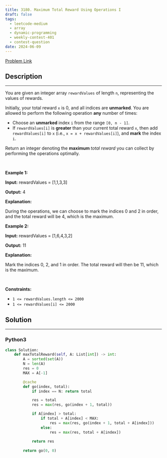 ```yaml
---
title: 3180. Maximum Total Reward Using Operations I
draft: false
tags: 
  - leetcode-medium
  - array
  - dynamic-programming
  - weekly-contest-401
  - contest-question
date: 2024-06-09
---
```


[Problem Link](https://leetcode.com/problems/maximum-total-reward-using-operations-i/)

## Description

---
<p>You are given an integer array <code>rewardValues</code> of length <code>n</code>, representing the values of rewards.</p>

<p>Initially, your total reward <code>x</code> is 0, and all indices are <strong>unmarked</strong>. You are allowed to perform the following operation <strong>any</strong> number of times:</p>

<ul>
	<li>Choose an <strong>unmarked</strong> index <code>i</code> from the range <code>[0, n - 1]</code>.</li>
	<li>If <code>rewardValues[i]</code> is <strong>greater</strong> than your current total reward <code>x</code>, then add <code>rewardValues[i]</code> to <code>x</code> (i.e., <code>x = x + rewardValues[i]</code>), and <strong>mark</strong> the index <code>i</code>.</li>
</ul>

<p>Return an integer denoting the <strong>maximum </strong><em>total reward</em> you can collect by performing the operations optimally.</p>

<p>&nbsp;</p>
<p><strong class="example">Example 1:</strong></p>

<div class="example-block">
<p><strong>Input:</strong> <span class="example-io">rewardValues = [1,1,3,3]</span></p>

<p><strong>Output:</strong> <span class="example-io">4</span></p>

<p><strong>Explanation:</strong></p>

<p>During the operations, we can choose to mark the indices 0 and 2 in order, and the total reward will be 4, which is the maximum.</p>
</div>

<p><strong class="example">Example 2:</strong></p>

<div class="example-block">
<p><strong>Input:</strong> <span class="example-io">rewardValues = [1,6,4,3,2]</span></p>

<p><strong>Output:</strong> <span class="example-io">11</span></p>

<p><strong>Explanation:</strong></p>

<p>Mark the indices 0, 2, and 1 in order. The total reward will then be 11, which is the maximum.</p>
</div>

<p>&nbsp;</p>
<p><strong>Constraints:</strong></p>

<ul>
	<li><code>1 &lt;= rewardValues.length &lt;= 2000</code></li>
	<li><code>1 &lt;= rewardValues[i] &lt;= 2000</code></li>
</ul>


## Solution

---
### Python3
``` py title='maximum-total-reward-using-operations-i'
class Solution:
    def maxTotalReward(self, A: List[int]) -> int:
        A = sorted(set(A))
        N = len(A)
        res = 0
        MAX = A[-1]

        @cache
        def go(index, total):
            if index == N: return total

            res = total
            res = max(res, go(index + 1, total))

            if A[index] > total:
                if total + A[index] < MAX:
                    res = max(res, go(index + 1, total + A[index]))
                else:
                    res = max(res, total + A[index])
            
            return res
        
        return go(0, 0)


```

